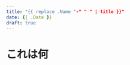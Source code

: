 ```yaml
---
title: "{{ replace .Name "-" " " | title }}"
date: {{ .Date }}
draft: true
---
```


# これは何

<!--more-->
